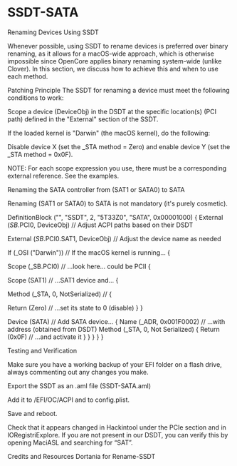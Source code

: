 # SSDT-SATA

Renaming Devices Using SSDT

Whenever possible, using SSDT to rename devices is preferred over binary renaming, as it allows for a macOS-wide approach, which is otherwise impossible since OpenCore applies binary renaming system-wide (unlike Clover). In this section, we discuss how to achieve this and when to use each method.

Patching Principle
The SSDT for renaming a device must meet the following conditions to work:

Scope a device (DeviceObj) in the DSDT at the specific location(s) (PCI path) defined in the "External" section of the SSDT.

If the loaded kernel is "Darwin" (the macOS kernel), do the following:

Disable device X (set the _STA method = Zero) and enable device Y (set the _STA method = 0x0F).

NOTE: For each scope expression you use, there must be a corresponding external reference. See the examples.

Renaming the SATA controller from (SAT1 or SATA0) to SATA

Renaming (SAT1 or SATA0) to SATA is not mandatory (it's purely cosmetic).

DefinitionBlock ("", "SSDT", 2, "5T33Z0", "SATA", 0x00001000)
{
External (_SB_.PCI0, DeviceObj) // Adjust ACPI paths based on their DSDT

External (_SB_.PCI0.SAT1, DeviceObj) // Adjust the device name as needed

If (_OSI ("Darwin")) // If the macOS kernel is running…
{

Scope (\_SB.PCI0) // …look here… could be PCII
{

Scope (SAT1) // …SAT1 device and…
{

Method (_STA, 0, NotSerialized) //
{

Return (Zero) // …set its state to 0 (disable)
}
}

Device (SATA) // Add SATA device…
{
Name (_ADR, 0x001F0002) // …with address (obtained from DSDT)
Method (_STA, 0, Not Serialized)
{
Return (0x0F) // …and activate it
}
}
}
}
}


Testing and Verification

Make sure you have a working backup of your EFI folder on a flash drive, always commenting out any changes you make.

Export the SSDT as an .aml file (SSDT-SATA.aml)

Add it to /EFI/OC/ACPI and to config.plist.

Save and reboot.

Check that it appears changed in Hackintool under the PCIe section and in IORegistriExplore. If you are not present in our DSDT, you can verify this by opening MaciASL and searching for “SAT”.

Credits and Resources
Dortania for Rename-SSDT

